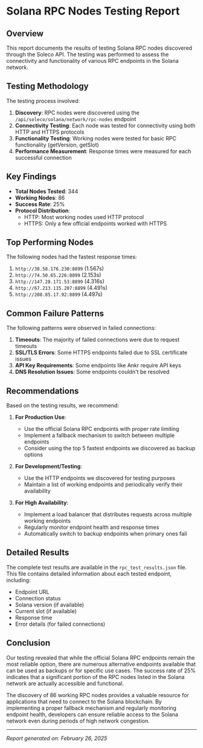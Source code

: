 # Solana RPC Nodes Testing Report

## Overview

This report documents the results of testing Solana RPC nodes discovered through the Soleco API. The testing was performed to assess the connectivity and functionality of various RPC endpoints in the Solana network.

## Testing Methodology

The testing process involved:

1. **Discovery**: RPC nodes were discovered using the `/api/soleco/solana/network/rpc-nodes` endpoint
2. **Connectivity Testing**: Each node was tested for connectivity using both HTTP and HTTPS protocols
3. **Functionality Testing**: Working nodes were tested for basic RPC functionality (getVersion, getSlot)
4. **Performance Measurement**: Response times were measured for each successful connection

## Key Findings

- **Total Nodes Tested**: 344
- **Working Nodes**: 86
- **Success Rate**: 25%
- **Protocol Distribution**:
  - HTTP: Most working nodes used HTTP protocol
  - HTTPS: Only a few official endpoints worked with HTTPS

## Top Performing Nodes

The following nodes had the fastest response times:

1. `http://38.58.176.230:8899` (1.567s)
2. `http://74.50.65.226:8899` (2.153s)
3. `http://147.28.171.53:8899` (4.316s)
4. `http://67.213.115.207:8899` (4.491s)
5. `http://208.85.17.92:8899` (4.497s)

## Common Failure Patterns

The following patterns were observed in failed connections:

1. **Timeouts**: The majority of failed connections were due to request timeouts
2. **SSL/TLS Errors**: Some HTTPS endpoints failed due to SSL certificate issues
3. **API Key Requirements**: Some endpoints like Ankr require API keys
4. **DNS Resolution Issues**: Some endpoints couldn't be resolved

## Recommendations

Based on the testing results, we recommend:

1. **For Production Use**: 
   - Use the official Solana RPC endpoints with proper rate limiting
   - Implement a fallback mechanism to switch between multiple endpoints
   - Consider using the top 5 fastest endpoints we discovered as backup options

2. **For Development/Testing**: 
   - Use the HTTP endpoints we discovered for testing purposes
   - Maintain a list of working endpoints and periodically verify their availability

3. **For High Availability**: 
   - Implement a load balancer that distributes requests across multiple working endpoints
   - Regularly monitor endpoint health and response times
   - Automatically switch to backup endpoints when primary ones fail

## Detailed Results

The complete test results are available in the `rpc_test_results.json` file. This file contains detailed information about each tested endpoint, including:

- Endpoint URL
- Connection status
- Solana version (if available)
- Current slot (if available)
- Response time
- Error details (for failed connections)

## Conclusion

Our testing revealed that while the official Solana RPC endpoints remain the most reliable option, there are numerous alternative endpoints available that can be used as backups or for specific use cases. The success rate of 25% indicates that a significant portion of the RPC nodes listed in the Solana network are actually accessible and functional.

The discovery of 86 working RPC nodes provides a valuable resource for applications that need to connect to the Solana blockchain. By implementing a proper fallback mechanism and regularly monitoring endpoint health, developers can ensure reliable access to the Solana network even during periods of high network congestion.

---

*Report generated on: February 26, 2025*
